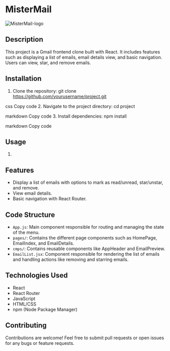 # MisterMail
![MisterMail-logo](https://github.com/barmoshe/mister-mail/assets/7868565/9769d25c-1263-40a8-b03f-6139c9649cb5)

## Description
This project is a Gmail frontend clone built with React. It includes features such as displaying a list of emails, email details view, and basic navigation. Users can view, star, and remove emails.

## Installation
1. Clone the repository:
git clone https://github.com/yourusername/project.git

css
Copy code
2. Navigate to the project directory:
cd project

markdown
Copy code
3. Install dependencies:
npm install

markdown
Copy code

## Usage
1. 

## Features
- Display a list of emails with options to mark as read/unread, star/unstar, and remove.
- View email details.
- Basic navigation with React Router.

## Code Structure
- `App.js`: Main component responsible for routing and managing the state of the menu.
- `pages/`: Contains the different page components such as HomePage, EmailIndex, and EmailDetails.
- `cmps/`: Contains reusable components like AppHeader and EmailPreview.
- `EmailList.jsx`: Component responsible for rendering the list of emails and handling actions like removing and starring emails.

## Technologies Used
- React
- React Router
- JavaScript
- HTML/CSS
- npm (Node Package Manager)

## Contributing
Contributions are welcome! Feel free to submit pull requests or open issues for any bugs or feature requests.
